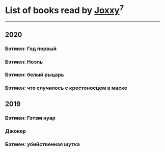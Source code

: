 # List of books read by [Joxxy](https://plus.google.com/u/0/109128632962928278575/)<sup>7</sup>
---

## 2020

### Бэтмен: Год первый


### Бэтмен: Ноэль


### Бэтмен: белый рыцарь


### Бэтмен: что случилось с крестоносцем в маске



## 2019

### Бэтмен: Готэм нуар


### Джокер


### Бэтмен: убийственная шутка



